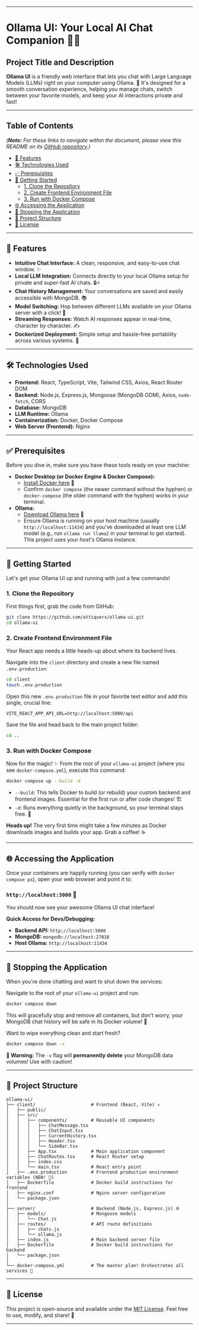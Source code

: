 
-----

# Ollama UI: Your Local AI Chat Companion 🤖💬

## Project Title and Description

**Ollama UI** is a friendly web interface that lets you chat with Large Language Models (LLMs) right on your computer using Ollama. 🚀 It's designed for a smooth conversation experience, helping you manage chats, switch between your favorite models, and keep your AI interactions private and fast\!

-----

## Table of Contents

*(**Note:** For these links to navigate within the document, please view this README on its [GitHub repository](https://github.com/attiquers/ollama-ui).)*

  * [🌟 Features](#-features)
  * [🛠️ Technologies Used](#%EF%B8%8F-technologies-used)
  * [✅ Prerequisites](#-prerequisites)
  * [🚀 Getting Started](#-getting-started)
      * [1. Clone the Repository](#1-clone-the-repository)
      * [2. Create Frontend Environment File](#2-create-frontend-environment-file)
      * [3. Run with Docker Compose](#3-run-with-docker-compose)
  * [🌐 Accessing the Application](#-accessing-the-application)
  * [🛑 Stopping the Application](#-stopping-the-application)
  * [📂 Project Structure](#-project-structure)
  * [📜 License](#-license)

-----

## 🌟 Features

  * **Intuitive Chat Interface:** A clean, responsive, and easy-to-use chat window. ✨
  * **Local LLM Integration:** Connects directly to your local Ollama setup for private and super-fast AI chats. 🔒⚡
  * **Chat History Management:** Your conversations are saved and easily accessible with MongoDB. 📚
  * **Model Switching:** Hop between different LLMs available on your Ollama server with a click\! 🔄
  * **Streaming Responses:** Watch AI responses appear in real-time, character by character. ✍️
  * **Dockerized Deployment:** Simple setup and hassle-free portability across various systems. 🐳

-----

## 🛠️ Technologies Used

  * **Frontend:** React, TypeScript, Vite, Tailwind CSS, Axios, React Router DOM
  * **Backend:** Node.js, Express.js, Mongoose (MongoDB ODM), Axios, `node-fetch`, CORS
  * **Database:** MongoDB
  * **LLM Runtime:** Ollama
  * **Containerization:** Docker, Docker Compose
  * **Web Server (Frontend):** Nginx

-----

## ✅ Prerequisites

Before you dive in, make sure you have these tools ready on your machine:

  * **Docker Desktop (or Docker Engine & Docker Compose):**
      * [Install Docker here](https://docs.docker.com/get-docker/) 🐳
      * Confirm `docker compose` (the newer command without the hyphen) or `docker-compose` (the older command with the hyphen) works in your terminal.
  * **Ollama:**
      * [Download Ollama here](https://ollama.com/download) 🧠
      * Ensure Ollama is running on your host machine (usually `http://localhost:11434`) and you've downloaded at least one LLM model (e.g., run `ollama run llama2` in your terminal to get started). This project uses your *host's* Ollama instance.

-----

## 🚀 Getting Started

Let's get your Ollama UI up and running with just a few commands\!

### 1\. Clone the Repository

First things first, grab the code from GitHub:

```bash
git clone https://github.com/attiquers/ollama-ui.git
cd ollama-ui
```

### 2\. Create Frontend Environment File

Your React app needs a little heads-up about where its backend lives.

Navigate into the `client` directory and create a new file named `.env.production`:

```bash
cd client
touch .env.production
```

Open this new `.env.production` file in your favorite text editor and add this single, crucial line:

```
VITE_REACT_APP_API_URL=http://localhost:5000/api
```

Save the file and head back to the main project folder:

```bash
cd ..
```

### 3\. Run with Docker Compose

Now for the magic\! ✨ From the root of your `ollama-ui` project (where you see `docker-compose.yml`), execute this command:

```bash
docker compose up --build -d
```

  * `--build`: This tells Docker to build (or rebuild) your custom backend and frontend images. Essential for the first run or after code changes\! 🏗️
  * `-d`: Runs everything quietly in the background, so your terminal stays free. 🤫

**Heads up\!** The very first time might take a few minutes as Docker downloads images and builds your app. Grab a coffee\! ☕

-----

## 🌐 Accessing the Application

Once your containers are happily running (you can verify with `docker compose ps`), open your web browser and point it to:

### **`http://localhost:3000`** 🎉

You should now see your awesome Ollama UI chat interface\!

**Quick Access for Devs/Debugging:**

  * **Backend API:** `http://localhost:5000`
  * **MongoDB:** `mongodb://localhost:27018`
  * **Host Ollama:** `http://localhost:11434`

-----

## 🛑 Stopping the Application

When you're done chatting and want to shut down the services:

Navigate to the root of your `ollama-ui` project and run:

```bash
docker compose down
```

This will gracefully stop and remove all containers, but don't worry, your MongoDB chat history will be safe in its Docker volume\! 💾

Want to wipe everything clean and start fresh?

```bash
docker compose down -v
```

**🚨 Warning:** The `-v` flag will **permanently delete** your MongoDB data volumes\! Use with caution\!

-----

## 📂 Project Structure

```
ollama-ui/
├── client/                     # Frontend (React, Vite) ⚛️
│   ├── public/
│   ├── src/
│   │   ├── components/         # Reusable UI components
│   │   │   ├── ChatMessage.tsx
│   │   │   ├── ChatInput.tsx
│   │   │   ├── CurrentHistory.tsx
│   │   │   ├── Header.tsx
│   │   │   └── SideBar.tsx
│   │   ├── App.tsx             # Main application component
│   │   ├── ChatRoutes.tsx      # React Router setup
│   │   ├── index.css
│   │   └── main.tsx            # React entry point
│   ├── .env.production         # Frontend production environment variables (NEW! 📄)
│   ├── Dockerfile              # Docker build instructions for frontend
│   ├── nginx.conf              # Nginx server configuration
│   └── package.json
│
├── server/                     # Backend (Node.js, Express.js) 🌐
│   ├── models/                 # Mongoose models
│   │   └── Chat.js
│   ├── routes/                 # API route definitions
│   │   ├── chats.js
│   │   └── ollama.js
│   ├── index.js                # Main backend server file
│   ├── Dockerfile              # Docker build instructions for backend
│   └── package.json
│
└── docker-compose.yml          # The master plan! Orchestrates all services 🚢
```

-----

## 📜 License

This project is open-source and available under the [MIT License](https://opensource.org/licenses/MIT). Feel free to use, modify, and share\! 🤝

-----